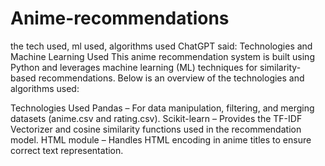 # Anime-recommendations
the tech used, ml used, algorithms used
ChatGPT said:
Technologies and Machine Learning Used
This anime recommendation system is built using Python and leverages machine learning (ML) techniques for similarity-based recommendations. Below is an overview of the technologies and algorithms used:

Technologies Used
Pandas – For data manipulation, filtering, and merging datasets (anime.csv and rating.csv).
Scikit-learn – Provides the TF-IDF Vectorizer and cosine similarity functions used in the recommendation model.
HTML module – Handles HTML encoding in anime titles to ensure correct text representation.
